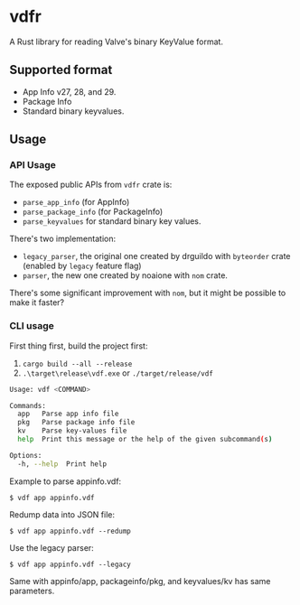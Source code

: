 # vdfr

A Rust library for reading Valve's binary KeyValue format.

## Supported format
- App Info v27, 28, and 29.
- Package Info
- Standard binary keyvalues.

## Usage
### API Usage
The exposed public APIs from `vdfr` crate is:
- `parse_app_info` (for AppInfo)
- `parse_package_info` (for PackageInfo)
- `parse_keyvalues` for standard binary key values.

There's two implementation:
- `legacy_parser`, the original one created by drguildo with `byteorder` crate (enabled by `legacy` feature flag)
- `parser`, the new one created by noaione with `nom` crate.

There's some significant improvement with `nom`, but it might be possible to make it faster?

### CLI usage
First thing first, build the project first:
1. `cargo build --all --release`
2. `.\target\release\vdf.exe` or `./target/release/vdf`

```bash
Usage: vdf <COMMAND>

Commands:
  app   Parse app info file
  pkg   Parse package info file
  kv    Parse key-values file
  help  Print this message or the help of the given subcommand(s)

Options:
  -h, --help  Print help
```

Example to parse appinfo.vdf:
```
$ vdf app appinfo.vdf
```

Redump data into JSON file:
```
$ vdf app appinfo.vdf --redump
```

Use the legacy parser:
```
$ vdf app appinfo.vdf --legacy
```

Same with appinfo/app, packageinfo/pkg, and keyvalues/kv has same parameters.
